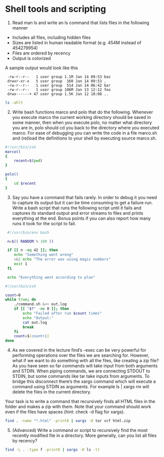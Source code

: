 # Shell tools and scripting

1. Read man ls and write an ls command that lists files in the following manner

- Includes all files, including hidden files
- Sizes are listed in human readable format (e.g. 454M instead of 454279954)
- Files are ordered by recency
- Output is colorized

A sample output would look like this

```
 -rw-r--r--   1 user group 1.1M Jan 14 09:53 baz
 drwxr-xr-x   5 user group  160 Jan 14 09:53 .
 -rw-r--r--   1 user group  514 Jan 14 06:42 bar
 -rw-r--r--   1 user group 106M Jan 13 12:12 foo
 drwx------+ 47 user group 1.5K Jan 12 18:08 ..
```

```zsh
ls -ahlt
```

2. Write bash functions marco and polo that do the following. Whenever you execute marco the current working directory should be saved in some manner, then when you execute polo, no matter what directory you are in, polo should cd you back to the directory where you executed marco. For ease of debugging you can write the code in a file marco.sh and (re)load the definitions to your shell by executing source marco.sh.

```zsh
#!/usr/bin/zsh
marco()
{
	recent=$(pwd)
}

polo()
{
	cd $recent
}
```

3. Say you have a command that fails rarely. In order to debug it you need to capture its output but it can be time consuming to get a failure run. Write a bash script that runs the following script until it fails and captures its standard output and error streams to files and prints everything at the end. Bonus points if you can also report how many runs it took for the script to fail.

```bash
 #!/usr/bin/env bash

 n=$(( RANDOM % 100 ))

 if [[ n -eq 42 ]]; then
    echo "Something went wrong"
    >&2 echo "The error was using magic numbers"
    exit 1
 fi

 echo "Everything went according to plan"
```

```zsh
#!/usr/bin/zsh

count=0
while true; do
	./command.sh &>> out.log
	if [[ "$?" -ne 0 ]]; then
		echo "Failed after run $count times"
		echo "Output:"
		cat out.log
		break
	fi
	count=$[count+1]
done
```

4. As we covered in the lecture find’s -exec can be very powerful for performing operations over the files we are searching for. However, what if we want to do something with all the files, like creating a zip file? As you have seen so far commands will take input from both arguments and STDIN. When piping commands, we are connecting STDOUT to STDIN, but some commands like tar take inputs from arguments. To bridge this disconnect there’s the xargs command which will execute a command using STDIN as arguments. For example ls | xargs rm will delete the files in the current directory.

Your task is to write a command that recursively finds all HTML files in the folder and makes a zip with them. Note that your command should work even if the files have spaces (hint: check -d flag for xargs).

```zsh
find . -name "*.html" -print0 | xargs -0 tar vcf html.zip
```

5. (Advanced) Write a command or script to recursively find the most recently modified file in a directory. More generally, can you list all files by recency?

```zsh
find -L . -type f -print0 | xargs -0 ls -lt
```
